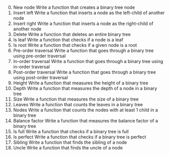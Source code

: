 0. New node
Write a function that creates a binary tree node
1. Insert left
Write a function that inserts a node as the left-child of another node
2. Insert right
Write a function that inserts a node as the right-child of another node
3. Delete
Write a function that deletes an entire binary tree
4. Is leaf
Write a function that checks if a node is a leaf
5. Is root
Write a function that checks if a given node is a root
6. Pre-order traversal
Write a function that goes through a binary tree using pre-order traversal
7. In-order traversal
Write a function that goes through a binary tree using in-order traversal
8. Post-order traversal
Write a function that goes through a binary tree using post-order traversal
9. Height
Write a function that measures the height of a binary tree
10. Depth
Write a function that measures the depth of a node in a binary tree
11. Size
Write a function that measures the size of a binary tree
12. Leaves
Write a function that counts the leaves in a binary tree
13. Nodes
Write a function that counts the nodes with at least 1 child in a binary tree
14. Balance factor
Write a function that measures the balance factor of a binary tree
15. Is full
Write a function that checks if a binary tree is full
16. Is perfect
Write a function that checks if a binary tree is perfect
17. Sibling
Write a function that finds the sibling of a node
18. Uncle
Write a function that finds the uncle of a node
